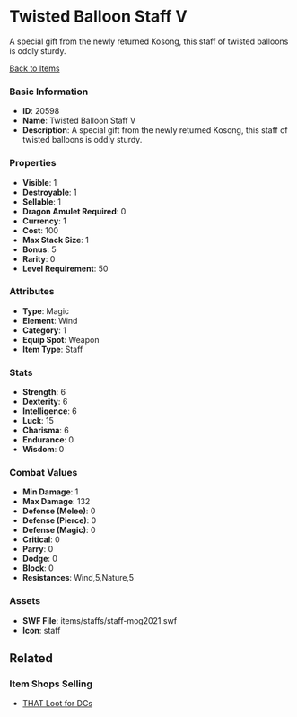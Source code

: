 # Twisted Balloon Staff V

A special gift from the newly returned Kosong, this staff of twisted balloons is oddly sturdy.

[Back to Items](../items.md)

### Basic Information

- **ID**: 20598
- **Name**: Twisted Balloon Staff V
- **Description**: A special gift from the newly returned Kosong, this staff of twisted balloons is oddly sturdy.

### Properties

- **Visible**: 1
- **Destroyable**: 1
- **Sellable**: 1
- **Dragon Amulet Required**: 0
- **Currency**: 1
- **Cost**: 100
- **Max Stack Size**: 1
- **Bonus**: 5
- **Rarity**: 0
- **Level Requirement**: 50

### Attributes

- **Type**: Magic
- **Element**: Wind
- **Category**: 1
- **Equip Spot**: Weapon
- **Item Type**: Staff

### Stats

- **Strength**: 6
- **Dexterity**: 6
- **Intelligence**: 6
- **Luck**: 15
- **Charisma**: 6
- **Endurance**: 0
- **Wisdom**: 0

### Combat Values

- **Min Damage**: 1
- **Max Damage**: 132
- **Defense (Melee)**: 0
- **Defense (Pierce)**: 0
- **Defense (Magic)**: 0
- **Critical**: 0
- **Parry**: 0
- **Dodge**: 0
- **Block**: 0
- **Resistances**: Wind,5,Nature,5

### Assets

- **SWF File**: items/staffs/staff-mog2021.swf
- **Icon**: staff

## Related

### Item Shops Selling

- [THAT Loot for DCs](../item-shops/719-that-loot-for-dcs.md)

